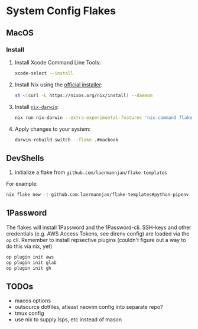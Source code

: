 # System  Config Flakes
## MacOS
### Install

1. Install Xcode Command Line Tools:

   ```bash
   xcode-select --install
   ```

1. Install Nix using the [official installer](https://nixos.org/download.html#nix-install-macos):

   ```bash
   sh <(curl -L https://nixos.org/nix/install) --daemon
   ```

1. Install [`nix-darwin`](https://github.com/LnL7/nix-darwin):

   ```bash
   nix run nix-darwin --extra-experimental-features 'nix-command flakes' -- switch --flake .#macbook
   ```

1. Apply changes to your system:

   ```bash
   darwin-rebuild switch --flake .#macbook
   ```

## DevShells

1. initialize a flake from `github.com/laermannjan/flake-templates`

For example: 
```bash
nix flake new -t github.com:laermannjan/flake-templates#python-pipenv
```

## 1Password
The flakes will install 1Password and the 1Password-cli. SSH-keys and other credentials (e.g. AWS Access Tokens, see direnv config) are loaded via the `op` cli.
Remember to install repsective plugins (couldn't figure out a way to do this via nix, yet)
```bash
op plugin init aws
op plugin init glab
op plugin init gh
```


## TODOs
- macos options
- outsource dotfiles, atleast neovim config into separate repo?
- tmux config
- use nix to supply lsps, etc instead of mason
